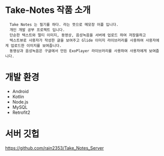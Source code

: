 # Take-Notes 작품 소개
      Take Notes 는 필기를 하다. 라는 뜻으로 메모장 어플 입니다.
      개인 개발 공부 프로젝트 입니다.
      단순한 텍스트와 멀티 이미지, 동영상, 음성녹음을 서버에 업로드 하여 저장을하고 
      텍스트뷰로 사용자가 작성한 글을 보여주고 Glide 이미지 라이브러리를 사용하여 사용자에게 업로드한 이미지를 보여줍니다.
      동영상과 음성녹음은 구글에서 만든 ExoPlayer 라이브러리를 사용하여 사용자에게 보여줍니다.


# 개발 환경

  * Android
  * Kotlin
  * Node.js
  * MySQL
  * Retrofit2


# 서버 깃헙

https://github.com/rain2353/Take_Notes_Server
